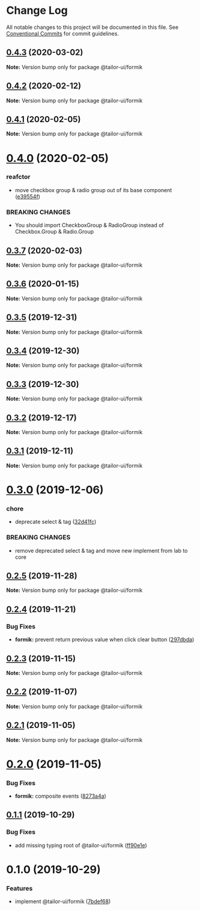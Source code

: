 # Change Log

All notable changes to this project will be documented in this file.
See [Conventional Commits](https://conventionalcommits.org) for commit guidelines.

## [0.4.3](https://github.com/Yoctol/tailor-ui/compare/@tailor-ui/formik@0.4.2...@tailor-ui/formik@0.4.3) (2020-03-02)

**Note:** Version bump only for package @tailor-ui/formik





## [0.4.2](https://github.com/Yoctol/tailor-ui/compare/@tailor-ui/formik@0.4.1...@tailor-ui/formik@0.4.2) (2020-02-12)

**Note:** Version bump only for package @tailor-ui/formik





## [0.4.1](https://github.com/Yoctol/tailor-ui/compare/@tailor-ui/formik@0.4.0...@tailor-ui/formik@0.4.1) (2020-02-05)

**Note:** Version bump only for package @tailor-ui/formik





# [0.4.0](https://github.com/Yoctol/tailor-ui/compare/@tailor-ui/formik@0.3.7...@tailor-ui/formik@0.4.0) (2020-02-05)


### reafctor

* move checkbox group & radio group out of its base component ([e39554f](https://github.com/Yoctol/tailor-ui/commit/e39554f3501a2f1e4b5e221b3b6bd593b8d58380))


### BREAKING CHANGES

* You should import CheckboxGroup & RadioGroup instead of Checkbox.Group & Radio.Group





## [0.3.7](https://github.com/Yoctol/tailor-ui/compare/@tailor-ui/formik@0.3.6...@tailor-ui/formik@0.3.7) (2020-02-03)

**Note:** Version bump only for package @tailor-ui/formik





## [0.3.6](https://github.com/Yoctol/tailor-ui/compare/@tailor-ui/formik@0.3.5...@tailor-ui/formik@0.3.6) (2020-01-15)

**Note:** Version bump only for package @tailor-ui/formik





## [0.3.5](https://github.com/Yoctol/tailor-ui/compare/@tailor-ui/formik@0.3.4...@tailor-ui/formik@0.3.5) (2019-12-31)

**Note:** Version bump only for package @tailor-ui/formik





## [0.3.4](https://github.com/Yoctol/tailor-ui/compare/@tailor-ui/formik@0.3.3...@tailor-ui/formik@0.3.4) (2019-12-30)

**Note:** Version bump only for package @tailor-ui/formik





## [0.3.3](https://github.com/Yoctol/tailor-ui/compare/@tailor-ui/formik@0.3.2...@tailor-ui/formik@0.3.3) (2019-12-30)

**Note:** Version bump only for package @tailor-ui/formik





## [0.3.2](https://github.com/Yoctol/tailor-ui/compare/@tailor-ui/formik@0.3.1...@tailor-ui/formik@0.3.2) (2019-12-17)

**Note:** Version bump only for package @tailor-ui/formik





## [0.3.1](https://github.com/Yoctol/tailor-ui/compare/@tailor-ui/formik@0.3.0...@tailor-ui/formik@0.3.1) (2019-12-11)

**Note:** Version bump only for package @tailor-ui/formik





# [0.3.0](https://github.com/Yoctol/tailor-ui/compare/@tailor-ui/formik@0.2.5...@tailor-ui/formik@0.3.0) (2019-12-06)


### chore

* deprecate select & tag ([32d41fc](https://github.com/Yoctol/tailor-ui/commit/32d41fcd5c158672dd73f3568dae77a80d353270))


### BREAKING CHANGES

* remove deprecated select & tag and move new implement from lab to core





## [0.2.5](https://github.com/Yoctol/tailor-ui/compare/@tailor-ui/formik@0.2.4...@tailor-ui/formik@0.2.5) (2019-11-28)

**Note:** Version bump only for package @tailor-ui/formik





## [0.2.4](https://github.com/Yoctol/tailor-ui/compare/@tailor-ui/formik@0.2.3...@tailor-ui/formik@0.2.4) (2019-11-21)


### Bug Fixes

* **formik:** prevent return previous value when click clear button ([297dbda](https://github.com/Yoctol/tailor-ui/commit/297dbdaae30e9a44247f921095249c5915f3b216))





## [0.2.3](https://github.com/Yoctol/tailor-ui/compare/@tailor-ui/formik@0.2.2...@tailor-ui/formik@0.2.3) (2019-11-15)

**Note:** Version bump only for package @tailor-ui/formik





## [0.2.2](https://github.com/Yoctol/tailor-ui/compare/@tailor-ui/formik@0.2.1...@tailor-ui/formik@0.2.2) (2019-11-07)

**Note:** Version bump only for package @tailor-ui/formik





## [0.2.1](https://github.com/Yoctol/tailor-ui/compare/@tailor-ui/formik@0.2.0...@tailor-ui/formik@0.2.1) (2019-11-05)

**Note:** Version bump only for package @tailor-ui/formik





# [0.2.0](https://github.com/Yoctol/tailor-ui/compare/@tailor-ui/formik@0.1.1...@tailor-ui/formik@0.2.0) (2019-11-05)


### Bug Fixes

* **formik:** composite events ([8273a4a](https://github.com/Yoctol/tailor-ui/commit/8273a4a10e808c5d2d06cd804ea9ddece64e29e4))





## [0.1.1](https://github.com/Yoctol/tailor-ui/compare/@tailor-ui/formik@0.1.0...@tailor-ui/formik@0.1.1) (2019-10-29)


### Bug Fixes

* add missing typing root of @tailor-ui/formik ([ff90e1e](https://github.com/Yoctol/tailor-ui/commit/ff90e1ed630fe6d713e2f13812860faf372595cc))





# 0.1.0 (2019-10-29)


### Features

* implement @tailor-ui/formik ([7bdef68](https://github.com/Yoctol/tailor-ui/commit/7bdef685b3c74b2444095449379e98cf2ae366b1))
